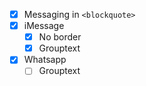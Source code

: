 - [x] Messaging in `<blockquote>`
- [x] iMessage
  - [X] No border
  - [x] Grouptext
- [x] Whatsapp
  - [ ] Grouptext
